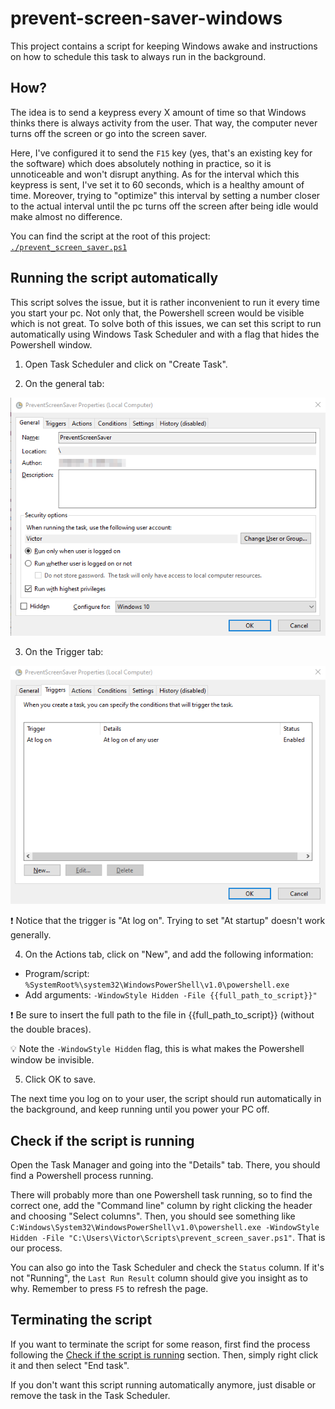 # prevent-screen-saver-windows

This project contains a script for keeping Windows awake and instructions on how to schedule this task to always run in the background.

## How?

The idea is to send a keypress every X amount of time so that Windows thinks there is always activity from the user. That way, the computer never turns off the screen or go into the screen saver.

Here, I've configured it to send the `F15` key (yes, that's an existing key for the software) which does absolutely nothing in practice, so it is unnoticeable and won't disrupt anything. As for the interval which this keypress is sent, I've set it to 60 seconds, which is a healthy amount of time. Moreover, trying to "optimize" this interval by setting a number closer to the actual interval until the pc turns off the screen after being idle would make almost no difference.

You can find the script at the root of this project: [`./prevent_screen_saver.ps1`](prevent_screen_saver.ps1)

## Running the script automatically

This script solves the issue, but it is rather inconvenient to run it every time you start your pc. Not only that, the Powershell screen would be visible which is not great. To solve both of this issues, we can set this script to run automatically using Windows Task Scheduler and with a flag that hides the Powershell window.

1) Open Task Scheduler and click on "Create Task".

2) On the general tab:

![General tab](imgs/task_scheduler_general_tab.png)

3) On the Trigger tab:

![Trigger tab](imgs/task_scheduler_trigger_tab.png)

❗ Notice that the trigger is "At log on". Trying to set "At startup" doesn't work generally.

4) On the Actions tab, click on "New", and add the following information:

- Program/script: `%SystemRoot%\system32\WindowsPowerShell\v1.0\powershell.exe`
- Add arguments: `-WindowStyle Hidden -File {{full_path_to_script}}"`

❗ Be sure to insert the full path to the file in {{full_path_to_script}} (without the double braces).

💡 Note the `-WindowStyle Hidden` flag, this is what makes the Powershell window be invisible.

5) Click OK to save.

The next time you log on to your user, the script should run automatically in the background, and keep running until you power your PC off.

## Check if the script is running

Open the Task Manager and going into the "Details" tab. There, you should find a Powershell process running.

There will probably more than one Powershell task running, so to find the correct one, add the "Command line" column by right clicking the header and choosing "Select columns". Then, you should see something like `C:Windows\System32\WindowsPowerShell\v1.0\powershell.exe -WindowStyle Hidden -File "C:\Users\Victor\Scripts\prevent_screen_saver.ps1"`. That is our process.

You can also go into the Task Scheduler and check the `Status` column. If it's not "Running", the `Last Run Result` column should give you insight as to why. Remember to press `F5` to refresh the page.

## Terminating the script

If you want to terminate the script for some reason, first find the process following the [Check if the script is running](#check-if-the-script-is-running) section. Then, simply right click it and then select "End task".

If you don't want this script running automatically anymore, just disable or remove the task in the Task Scheduler.
